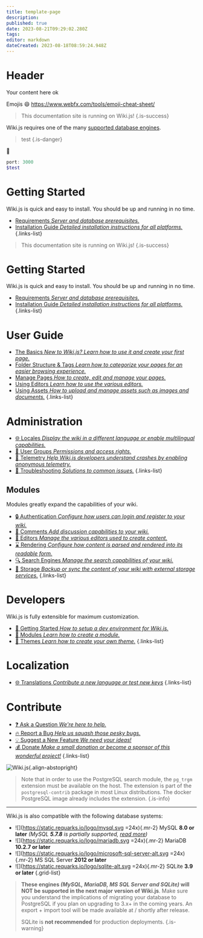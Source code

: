 ```yaml
---
title: template-page
description: 
published: true
date: 2023-08-21T09:29:02.280Z
tags: 
editor: markdown
dateCreated: 2023-08-18T08:59:24.948Z
---
```


# Header
Your content here ok

Emojis :smile:
https://www.webfx.com/tools/emoji-cheat-sheet/

> This documentation site is running on Wiki.js!
{.is-success}

Wiki.js requires one of the many [supported database engines](https://github.com/Benoit-Gaumard/BlogRoll).


> test
{.is-danger}

:link:



```powershell
port: 3000
$test
```

# Getting Started

Wiki.js is quick and easy to install. You should be up and running in no time.

- [Requirements *Server and database prerequisites.*](/install/requirements)
- [Installation Guide *Detailed installation instructions for all platforms.*](/install)
{.links-list}

> This documentation site is running on Wiki.js!
{.is-success}

# Getting Started

Wiki.js is quick and easy to install. You should be up and running in no time.

- [Requirements *Server and database prerequisites.*](/install/requirements)
- [Installation Guide *Detailed installation instructions for all platforms.*](/install)
{.links-list}

# User Guide

- [The Basics *New to Wiki.js? Learn how to use it and create your first page.*](/guide/intro)
- [Folder Structure & Tags *Learn how to categorize your pages for an easier browsing experience.*](/guide/structure)
- [Manage Pages *How to create, edit and manage your pages.*](/guide/pages)
- [Using Editors *Learn how to use the various editors.*](/editors)
- [Using Assets *How to upload and manage assets such as images and documents.*](/guide/assets)
{.links-list}

# Administration

- [:globe_with_meridians: Locales *Display the wiki in a different language or enable multilingual capabilities.*](/locales)
- [:busts_in_silhouette: User Groups *Permissions and access rights.*](/groups)
- [:satellite: Telemetry *Help Wiki.js developers understand crashes by enabling anonymous telemetry.*](/telemetry)
- [:wrench: Troubleshooting *Solutions to common issues.*](/troubleshooting)
{.links-list}

## Modules
Modules greatly expand the capabilities of your wiki.
- [:lock: Authentication *Configure how users can login and register to your wiki.*](/auth)
- [:speech_balloon: Comments *Add discussion capabilities to your wiki.*](/comments)
- [:pencil: Editors *Manage the various editors used to create content.*](/editors)
- [:hourglass: Rendering *Configure how content is parsed and rendered into its readable form.*](/rendering)
- [:mag: Search Engines *Manage the search capabilities of your wiki.*](/search)
- [:floppy_disk: Storage *Backup or sync the content of your wiki with external storage services.*](/storage)
{.links-list}

# Developers

Wiki.js is fully extensible for maximum customization.

- [:book: Getting Started *How to setup a dev environment for Wiki.js.*](/dev)
- [:closed_book: Modules *Learn how to create a module.*](/dev/modules)
- [:art: Themes *Learn how to create your own theme.*](/dev/themes)
{.links-list}

# Localization
- [:globe_with_meridians: Translations *Contribute a new language or test new keys*](/dev/translations)
{.links-list}

# Contribute
- [:question: Ask a Question *We're here to help.*](https://github.com/Requarks/wiki/discussions)
- [:fire: Report a Bug *Help us squash those pesky bugs.*](https://github.com/Requarks/wiki/discussions)
- [:bulb: Suggest a New Feature *We need your ideas!*](https://requests.requarks.io/wiki)
- [:moneybag: Donate *Make a small donation or become a sponsor of this wonderful project!*](https://js.wiki/donate)
{.links-list}

![Wiki.js](https://static.requarks.io/logo/wikijs-butterfly.svg){.align-abstopright}

> Note that in order to use the PostgreSQL search module, the `pg_trgm` extension must be available on the host. The extension is part of the `postgresql-contrib` package in most Linux distributions. The docker PostgreSQL image already includes the extension.
{.is-info}

---

Wiki.js is also compatible with the following database systems:

- ![](https://static.requarks.io/logo/mysql.svg =24x){.mr-2} MySQL **8.0 or later** *(MySQL **5.7.8** is partially supported, [read more](/install/requirements/mysql5))*
- ![](https://static.requarks.io/logo/mariadb.svg =24x){.mr-2} MariaDB **10.2.7 or later**
- ![](https://static.requarks.io/logo/microsoft-sql-server-alt.svg =24x){.mr-2} MS SQL Server **2012 or later**
- ![](https://static.requarks.io/logo/sqlite-alt.svg =24x){.mr-2} SQLite **3.9 or later**
{.grid-list}

> **These engines *(MySQL, MariaDB, MS SQL Server and SQLite)* will NOT be supported in the next major version of Wiki.js**. Make sure you understand the implications of migrating your database to PostgreSQL if you plan on upgrading to 3.x+ in the coming years. An export + import tool will be made available at / shortly after release.
>
> SQLite is **not recommended** for production deployments.
{.is-warning}
